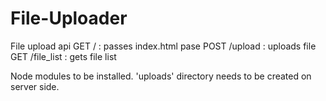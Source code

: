 # File-Uploader
File upload api
GET / : passes index.html pase
POST /upload : uploads file
GET /file_list : gets file list

Node modules to be installed.
'uploads' directory needs to be created on server side.
